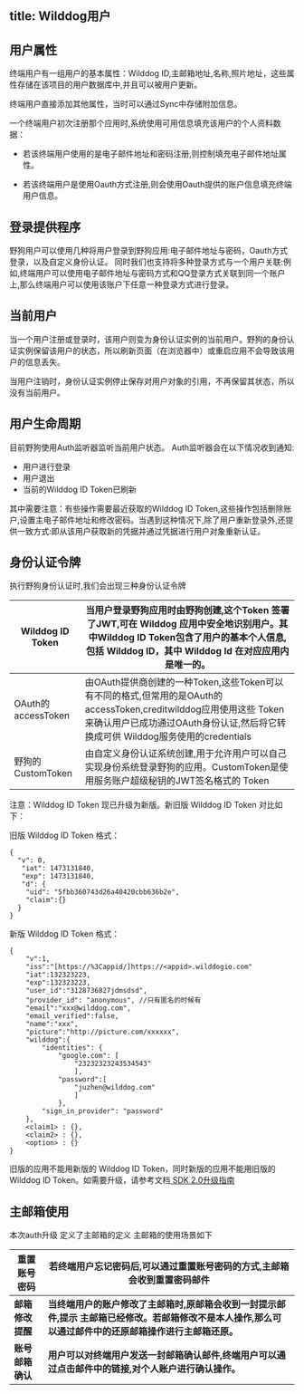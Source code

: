title: Wilddog用户
---

## 用户属性

终端用户有一组用户的基本属性：Wilddog ID,主邮箱地址,名称,照片地址，这些属性存储在该项目的用户数据库中,并且可以被用户更新。

终端用户直接添加其他属性，当时可以通过Sync中存储附加信息。

一个终端用户初次注册那个应用时,系统使用可用信息填充该用户的个人资料数据：
* 若该终端用户使用的是电子邮件地址和密码注册,则控制填充电子邮件地址属性。

* 若该终端用户是使用Oauth方式注册,则会使用Oauth提供的账户信息填充终端用户信息。

## 登录提供程序

野狗用户可以使用几种将用户登录到野狗应用:电子邮件地址与密码，Oauth方式登录，以及自定义身份认证。
同时我们也支持将多种登录方式与一个用户关联:例如,终端用户可以使用电子邮件地址与密码方式和QQ登录方式关联到同一个账户上,那么终端用户可以使用该账户下任意一种登录方式进行登录。

## 当前用户

当一个用户注册或登录时，该用户则变为身份认证实例的当前用户。野狗的身份认证实例保留该用户的状态，所以刷新页面（在浏览器中）或重启应用不会导致该用户的信息丢失。

当用户注销时，身份认证实例停止保存对用户对象的引用，不再保留其状态，所以没有当前用户。

## 用户生命周期

目前野狗使用Auth监听器监听当前用户状态。
Auth监听器会在以下情况收到通知:
* 用户进行登录
* 用户退出
* 当前的Wilddog ID Token已刷新

其中需要注意：有些操作需要最近获取的Wilddog ID Token,这些操作包括删除账户,设置主电子邮件地址和修改密码。当遇到这种情况下,除了用户重新登录外,还提供一致方式:即从该用户获取新的凭据并通过凭据进行用户对象重新认证。

## 身份认证令牌
执行野狗身份认证时,我们会出现三种身份认证令牌


| Wilddog ID Token | 当用户登录野狗应用时由野狗创建,这个Token 签署了JWT,可在 Wilddog 应用中安全地识别用户。其中Wilddog ID Token包含了用户的基本个人信息,包括 Wilddog ID，其中 Wilddog Id 在对应应用内是唯一的。 |
| -- | ----- |
| OAuth的accessToken | 由OAuth提供商创建的一种Token,这些Token可以有不同的格式,但常用的是OAuth的accessToken,creditwilddog应用使用这些 Token来确认用户已成功通过OAuth身份认证,然后将它转换成可供 Wilddog服务使用的credentials|
| 野狗的 CustomToken | 由自定义身份认证系统创建,用于允许用户可以自己实现身份系统登录野狗的应用。CustomToken是使用服务账户超级秘钥的JWT签名格式的 Token |

注意：Wilddog ID Token 现已升级为新版。新旧版 Wilddog ID Token 对比如下：

旧版 Wilddog ID Token 格式：

```
{
  "v": 0,
   "iat": 1473131840,
   "exp": 1473131840,
   "d": {
    "uid": "5fbb360743d26a40420cbb636b2e",
    "claim":{}
  }
}
```

新版 Wilddog ID Token 格式：

```
{
    "v":1,
    "iss":"[https://%3Cappid/]https://<appid>.wilddogio.com"
    "iat":132323223,
    "exp":132323223,
    "user_id":"3128736827jdmsdsd",
    "provider_id": "anonymous", //只有匿名的时候有
    "email":"xxx@wilddog.com",
    "email_verified":false,
    "name":"xxx",
    "picture":"http://picture.com/xxxxxx",
    "wilddog":{
        "identities": {
            "google.com": [
                "23232323243534543"
                ],
            "password":[
                "juzhen@wilddog.com"
                ]
            },
        "sign_in_provider": "password"
    },
    <claim1> : {},
    <claim2> : {},
    <option> : {}
}
```
旧版的应用不能用新版的 Wilddog ID Token，同时新版的应用不能用旧版的 Wilddog ID Token。如需要升级，请参考文档[ SDK 2.0升级指南](https://z.wilddog.com/upgrade/webupgrade)

## 主邮箱使用
本次auth升级 定义了主邮箱的定义
主邮箱的使用场景如下

| 重置账号密码 | 若终端用户忘记密码后,可以通过重置账号密码的方式,主邮箱会收到重置密码邮件 |
| -- | ----- |
| **邮箱修改提醒** | **当终端用户的账户修改了主邮箱时,原邮箱会收到一封提示邮件,提示 主邮箱已经修改。若邮箱修改不是本人操作,那么可以通过邮件中的还原邮箱操作进行主邮箱还原。** |
| **账号邮箱确认** | **用户可以对终端用户发送一封邮箱确认邮件,终端用户可以通过点击邮件中的链接,对个人账户进行确认操作。** |

